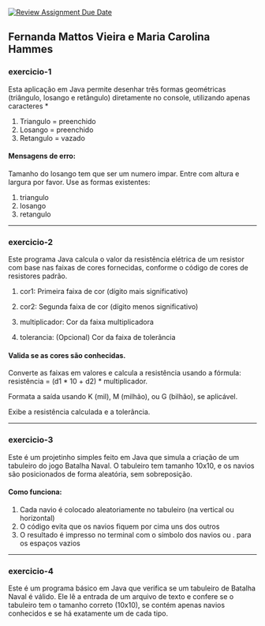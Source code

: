 [![Review Assignment Due Date](https://classroom.github.com/assets/deadline-readme-button-22041afd0340ce965d47ae6ef1cefeee28c7c493a6346c4f15d667ab976d596c.svg)](https://classroom.github.com/a/lksu5BDD)

## Fernanda Mattos Vieira e Maria Carolina Hammes

### exercicio-1

Esta aplicação em Java permite desenhar três formas geométricas (triângulo, losango e retângulo) diretamente no console, utilizando apenas caracteres *
1. Triangulo = preenchido 
2. Losango = preenchido 
3. Retangulo = vazado

####  Mensagens de erro: 
Tamanho do losango tem que ser um numero impar. Entre com altura e largura por favor. Use as formas existentes: 

1. triangulo
2. losango
3. retangulo

- - -
### exercicio-2

Este programa Java calcula o valor da resistência elétrica de um resistor com base nas faixas de cores fornecidas, conforme o código de cores de resistores padrão.

1. cor1: Primeira faixa de cor (dígito mais significativo)

2. cor2: Segunda faixa de cor (dígito menos significativo)

3. multiplicador: Cor da faixa multiplicadora

4. tolerancia: (Opcional) Cor da faixa de tolerância


#### Valida se as cores são conhecidas. 

Converte as faixas em valores e calcula a resistência usando a fórmula: resistência = (d1 * 10 + d2) * multiplicador. 

Formata a saída usando K (mil), M (milhão), ou G (bilhão), se aplicável.

Exibe a resistência calculada e a tolerância.

- - - 

### exercicio-3

Este é um projetinho simples feito em Java que simula a criação de um tabuleiro do jogo Batalha Naval. O tabuleiro tem tamanho 10x10, e os navios são posicionados de forma aleatória, sem sobreposição.

#### Como funciona: 

1. Cada navio é colocado aleatoriamente no tabuleiro (na vertical ou horizontal)
2. O código evita que os navios fiquem por cima uns dos outros
3. O resultado é impresso no terminal com o símbolo dos navios ou . para os espaços vazios

- - -

### exercicio-4

Este é um programa básico em Java que verifica se um tabuleiro de Batalha Naval é válido. Ele lê a entrada de um arquivo de texto e confere se o tabuleiro tem o tamanho correto (10x10), se contém apenas navios conhecidos e se há exatamente um de cada tipo.

